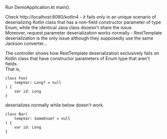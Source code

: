 Run DemoApplication.kt main().  

Check http://localhost:8080/kotlin4 - it fails only in an unique scenario of deserializing Kotlin class that has a non-field constructor parameter of type Enum, while the identical Java class dooesn't share the issue.  
Moreover, request parameter deserialization works normally - RestTemplate deserialization is the only issue although they supposedly use the same Jackson converter...  

The controller shows how RestTemplate deserialization exclusively fails on Kotlin class that have constructor parameters of Enum type that aren't fields.  
That is,
```
class Foo(
    tempVar: Long? = null
) {
    var id: Long
}
```
deserializes normally while below doesn't work.
```
class Bar(
    tempVar: SomeEnum? = null
) {
    var id: Long
}
```